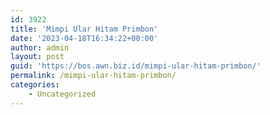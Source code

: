 ```yaml
---
id: 3922
title: 'Mimpi Ular Hitam Primbon'
date: '2023-04-18T16:34:22+00:00'
author: admin
layout: post
guid: 'https://bos.awn.biz.id/mimpi-ular-hitam-primbon/'
permalink: /mimpi-ular-hitam-primbon/
categories:
    - Uncategorized
---
```


